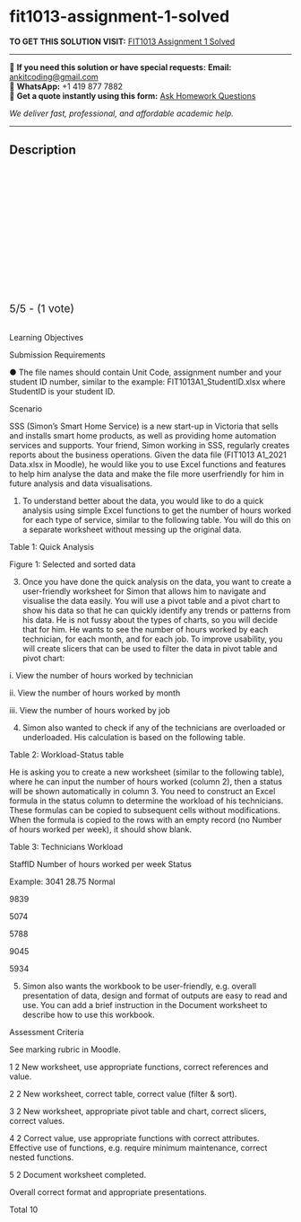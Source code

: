 # fit1013-assignment-1-solved
**TO GET THIS SOLUTION VISIT:** [FIT1013  Assignment 1 Solved](https://www.ankitcodinghub.com/product/fit1013-solved/)


---

📩 **If you need this solution or have special requests:** **Email:** ankitcoding@gmail.com  
📱 **WhatsApp:** +1 419 877 7882  
📄 **Get a quote instantly using this form:** [Ask Homework Questions](https://www.ankitcodinghub.com/services/ask-homework-questions/)

*We deliver fast, professional, and affordable academic help.*

---

<h2>Description</h2>



<div class="kk-star-ratings kksr-auto kksr-align-center kksr-valign-top" data-payload="{&quot;align&quot;:&quot;center&quot;,&quot;id&quot;:&quot;119957&quot;,&quot;slug&quot;:&quot;default&quot;,&quot;valign&quot;:&quot;top&quot;,&quot;ignore&quot;:&quot;&quot;,&quot;reference&quot;:&quot;auto&quot;,&quot;class&quot;:&quot;&quot;,&quot;count&quot;:&quot;1&quot;,&quot;legendonly&quot;:&quot;&quot;,&quot;readonly&quot;:&quot;&quot;,&quot;score&quot;:&quot;5&quot;,&quot;starsonly&quot;:&quot;&quot;,&quot;best&quot;:&quot;5&quot;,&quot;gap&quot;:&quot;4&quot;,&quot;greet&quot;:&quot;Rate this product&quot;,&quot;legend&quot;:&quot;5\/5 - (1 vote)&quot;,&quot;size&quot;:&quot;24&quot;,&quot;title&quot;:&quot;FIT1013 &nbsp;Assignment 1&nbsp;Solved&quot;,&quot;width&quot;:&quot;138&quot;,&quot;_legend&quot;:&quot;{score}\/{best} - ({count} {votes})&quot;,&quot;font_factor&quot;:&quot;1.25&quot;}">

<div class="kksr-stars">

<div class="kksr-stars-inactive">
            <div class="kksr-star" data-star="1" style="padding-right: 4px">


<div class="kksr-icon" style="width: 24px; height: 24px;"></div>
        </div>
            <div class="kksr-star" data-star="2" style="padding-right: 4px">


<div class="kksr-icon" style="width: 24px; height: 24px;"></div>
        </div>
            <div class="kksr-star" data-star="3" style="padding-right: 4px">


<div class="kksr-icon" style="width: 24px; height: 24px;"></div>
        </div>
            <div class="kksr-star" data-star="4" style="padding-right: 4px">


<div class="kksr-icon" style="width: 24px; height: 24px;"></div>
        </div>
            <div class="kksr-star" data-star="5" style="padding-right: 4px">


<div class="kksr-icon" style="width: 24px; height: 24px;"></div>
        </div>
    </div>

<div class="kksr-stars-active" style="width: 138px;">
            <div class="kksr-star" style="padding-right: 4px">


<div class="kksr-icon" style="width: 24px; height: 24px;"></div>
        </div>
            <div class="kksr-star" style="padding-right: 4px">


<div class="kksr-icon" style="width: 24px; height: 24px;"></div>
        </div>
            <div class="kksr-star" style="padding-right: 4px">


<div class="kksr-icon" style="width: 24px; height: 24px;"></div>
        </div>
            <div class="kksr-star" style="padding-right: 4px">


<div class="kksr-icon" style="width: 24px; height: 24px;"></div>
        </div>
            <div class="kksr-star" style="padding-right: 4px">


<div class="kksr-icon" style="width: 24px; height: 24px;"></div>
        </div>
    </div>
</div>


<div class="kksr-legend" style="font-size: 19.2px;">
            5/5 - (1 vote)    </div>
    </div>
&nbsp;

Learning Objectives

Submission Requirements

● The file names should contain Unit Code, assignment number and your student ID number, similar to the example: FIT1013A1_StudentID.xlsx where StudentID is your student ID.

Scenario

SSS (Simon’s Smart Home Service) is a new start-up in Victoria that sells and installs smart home products, as well as providing home automation services and supports. Your friend, Simon working in SSS, regularly creates reports about the business operations. Given the data file (FIT1013 A1_2021 Data.xlsx in Moodle), he would like you to use Excel functions and features to help him analyse the data and make the file more userfriendly for him in future analysis and data visualisations.

1. To understand better about the data, you would like to do a quick analysis using simple Excel functions to get the number of hours worked for each type of service, similar to the following table. You will do this on a separate worksheet without messing up the original data.

Table 1: Quick Analysis

Figure 1: Selected and sorted data

3. Once you have done the quick analysis on the data, you want to create a user-friendly worksheet for Simon that allows him to navigate and visualise the data easily. You will use a pivot table and a pivot chart to show his data so that he can quickly identify any trends or patterns from his data. He is not fussy about the types of charts, so you will decide that for him. He wants to see the number of hours worked by each technician, for each month, and for each job. To improve usability, you will create slicers that can be used to filter the data in pivot table and pivot chart:

i. View the number of hours worked by technician

ii. View the number of hours worked by month

iii. View the number of hours worked by job

4. Simon also wanted to check if any of the technicians are overloaded or underloaded. His calculation is based on the following table.

Table 2: Workload-Status table

He is asking you to create a new worksheet (similar to the following table), where he can input the number of hours worked (column 2), then a status will be shown automatically in column 3. You need to construct an Excel formula in the status column to determine the workload of his technicians. These formulas can be copied to subsequent cells without modifications. When the formula is copied to the rows with an empty record (no Number of hours worked per week), it should show blank.

Table 3: Technicians Workload

StaffID Number of hours worked per week Status

Example: 3041 28.75 Normal

9839

5074

5788

9045

5934

5. Simon also wants the workbook to be user-friendly, e.g. overall presentation of data, design and format of outputs are easy to read and use. You can add a brief instruction in the Document worksheet to describe how to use this workbook.

Assessment Criteria

See marking rubric in Moodle.

1 2 New worksheet, use appropriate functions, correct references and value.

2 2 New worksheet, correct table, correct value (filter &amp; sort).

3 2 New worksheet, appropriate pivot table and chart, correct slicers, correct values.

4 2 Correct value, use appropriate functions with correct attributes. Effective use of functions, e.g. require minimum maintenance, correct nested functions.

5 2 Document worksheet completed.

Overall correct format and appropriate presentations.

Total 10
